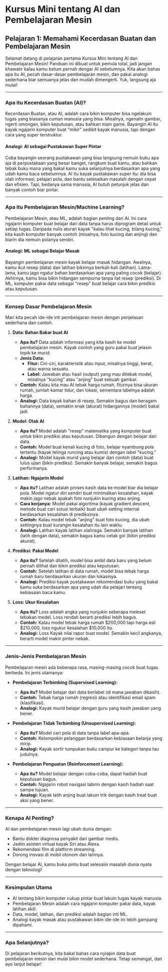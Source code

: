 # Kursus Mini tentang AI dan Pembelajaran Mesin

## Pelajaran 1: Memahami Kecerdasan Buatan dan Pembelajaran Mesin

Selamat datang di pelajaran pertama Kursus Mini tentang AI dan Pembelajaran Mesin! Panduan ini dibuat untuk pemula total, jadi jangan khawatir kalau kamu belum pernah dengar AI sebelumnya. Kita akan bahas apa itu AI, pecah dasar-dasar pembelajaran mesin, dan pakai analogi sederhana biar semuanya jelas dan mudah dimengerti. Yuk, langsung aja mulai!

---

### Apa itu Kecerdasan Buatan (AI)?

Kecerdasan Buatan, atau AI, adalah cara bikin komputer bisa ngelakuin tugas yang biasanya cuman manusia yang bisa. Misalnya, ngenalin gambar, ngerti omongan, bikin keputusan, atau bahkan main game. Bayangin AI itu kayak ngajarin komputer buat "mikir" sedikit kayak manusia, tapi dengan cara yang super terstruktur.

#### Analogi: AI sebagai Pustakawan Super Pintar

Coba bayangin seorang pustakawan yang bisa langsung nemuin buku apa aja di perpustakaan yang besar banget, rangkum buat kamu, atau bahkan tebak buku mana yang bakal kamu suka selanjutnya berdasarkan apa yang udah kamu baca sebelumnya. AI itu kayak pustakawan super itu: dia bisa olah informasi, pelajari pola, dan bantu selesaikan masalah dengan cepat dan efisien. Tapi, bedanya sama manusia, AI butuh petunjuk jelas dan banyak contoh biar pintar.

---

### Apa itu Pembelajaran Mesin/Machine Learning?

Pembelajaran Mesin, atau ML, adalah bagian penting dari AI. Ini cara ngajarin komputer buat belajar dari data tanpa harus diprogram detail untuk setiap tugas. Daripada nulis aturan kayak "kalau lihat kucing, bilang kucing," kita kasih komputer banyak contoh (misalnya, foto kucing dan anjing) dan biarin dia nemuin polanya sendiri.

#### Analogi: ML sebagai Belajar Masak

Bayangin pembelajaran mesin kayak belajar masak hidangan. Awalnya, kamu ikut resep (data) dan latihan bikinnya berkali-kali (latihan). Lama-lama, kamu jago ngatur bahan berdasarkan apa yang paling cocok (belajar). Akhirnya, kamu bisa bikin hidangan sempurna tanpa liat resep (prediksi). Di ML, komputer pakai data sebagai "resep" buat belajar cara bikin prediksi atau keputusan.

---

### Konsep Dasar Pembelajaran Mesin

Mari kita pecah ide-ide inti pembelajaran mesin dengan penjelasan sederhana dan contoh.

1. **Data: Bahan Bakar buat AI**
   - **Apa itu?** Data adalah informasi yang kita kasih ke model pembelajaran mesin. Kayak contoh yang guru pakai buat jelasin topik ke murid.
   - **Jenis Data:**
     - **Fitur:** Ciri-ciri, karakteristik atau input, misalnya tinggi, berat, atau warna sesuatu.
     - **Label:** Jawaban atau hasil (output) yang mau ditebak model, misalnya "kucing" atau "anjing" buat sebuah gambar.
   - **Contoh:** Kalau kita mau AI tebak harga rumah, fiturnya bisa ukuran rumah, jumlah kamar tidur, dan lokasi, sementara labelnya adalah harga.
   - **Analogi:** Data kayak bahan di resep. Semakin bagus dan beragam bahannya (data), semakin enak (akurat) hidangannya (model) bakal jadi.

2. **Model: Otak AI**
   - **Apa itu?** Model adalah "resep" matematika yang komputer buat untuk bikin prediksi atau keputusan. Dibangun dengan belajar dari data.
   - **Contoh:** Model buat kenali kucing di foto, belajar nyambung pola tertentu (kayak telinga runcing atau kumis) dengan label "kucing."
   - **Analogi:** Model kayak murid yang belajar dari contoh (data) buat lulus ujian (bikin prediksi). Semakin banyak belajar, semakin bagus performanya.

3. **Latihan: Ngajarin Model**
   - **Apa itu?** Latihan adalah proses kasih data ke model biar dia belajar pola. Model ngatur diri sendiri buat minimalkan kesalahan, kayak makin jago nebak apakah foto nunjukin kucing atau anjing.
   - **Cara kerjanya:** Model pakai algoritma (kayak gradient descent, metode buat cari solusi terbaik) buat ubah setting internal berdasarkan kesalahan di prediksinya.
   - **Contoh:** Kalau model tebak "anjing" buat foto kucing, dia ubah settingnya buat kurangin kesalahan itu lain waktu.
   - **Analogi:** Latihan kayak latihan olahraga. Semakin banyak latihan (latih dengan data), semakin bagus kamu cetak gol (bikin prediksi akurat).

4. **Prediksi: Pakai Model**
   - **Apa itu?** Setelah dilatih, model bisa ambil data baru yang belum pernah dilihat dan bikin prediksi atau keputusan.
   - **Contoh:** Setelah latihan di data rumah, model bisa tebak harga rumah baru berdasarkan ukuran dan lokasinya.
   - **Analogi:** Prediksi kayak pustakawan rekomendasi buku yang bakal kamu suka berdasarkan apa yang udah dia pelajari tentang kebiasaan baca kamu.

5. **Loss: Ukur Kesalahan**
   - **Apa itu?** Loss adalah angka yang nunjukin seberapa meleset tebakan model. Loss rendah berarti prediksi lebih bagus.
   - **Contoh:** Kalau model tebak harga rumah $200,000 tapi harga asli $210,000, loss ngukur kesalahan $10,000 itu.
   - **Analogi:** Loss Kayak nilai rapor buat model. Semakin kecil angkanya, berarti model makin pinter nebak.

---

### Jenis-Jenis Pembelajaran Mesin

Pembelajaran mesin ada beberapa rasa, masing-masing cocok buat tugas berbeda. Ini jenis utamanya:

- **Pembelajaran Terbimbing (Supervised Learning):**
  - **Apa itu?** Model belajar dari data berlabel (di mana jawaban dikasih).
  - **Contoh:** Tebak harga rumah (regresi) atau identifikasi email spam (klasifikasi).
  - **Analogi:** Kayak murid belajar dengan guru yang kasih jawaban yang bener.

- **Pembelajaran Tidak Terbimbing (Unsupervised Learning):**
  - **Apa itu?** Model cari pola di data tanpa label apa-apa.
  - **Contoh:** Kelompokin pelanggan berdasarkan kebiasaan belanja yang mirip.
  - **Analogi:** Kayak sortir tumpukan buku campur ke kategori tanpa tau judulnya.

- **Pembelajaran Penguatan (Reinforcement Learning):**
  - **Apa itu?** Model belajar dengan coba-coba, dapat hadiah buat keputusan bagus.
  - **Contoh:** Ngajarin robot navigasi labirin dengan kasih hadiah saat sampe tujuan.
  - **Analogi:** Kayak latih anjing buat lakuin trik dengan kasih treat buat aksi yang bener.

---

### Kenapa AI Penting?

AI dan pembelajaran mesin lagi ubah dunia dengan:
- Bantu dokter diagnosa penyakit dari gambar medis.
- Jadiin asisten virtual kayak Siri atau Alexa.
- Rekomendasi film di platform streaming.
- Dorong inovasi di mobil otonom dan lainnya.

Dengan belajar AI, kamu buka pintu buat selesaiin masalah dunia nyata dengan teknologi!

---

### Kesimpulan Utama

- AI tentang bikin komputer cukup pintar buat lakuin tugas kayak manusia.
- Pembelajaran Mesin adalah cara ngajarin komputer pakai data, kayak latihan skill.
- Data, model, latihan, dan prediksi adalah bagian inti ML.
- Analogi kayak masak atau pustakawan bikin ide-ide ini lebih gampang dipahami.

---

### Apa Selanjutnya?

Di pelajaran berikutnya, kita bakal bahas cara nyiapin data buat pembelajaran mesin dan mulai bikin model sederhana. Tetap semangat, dan ayo lanjut belajar!